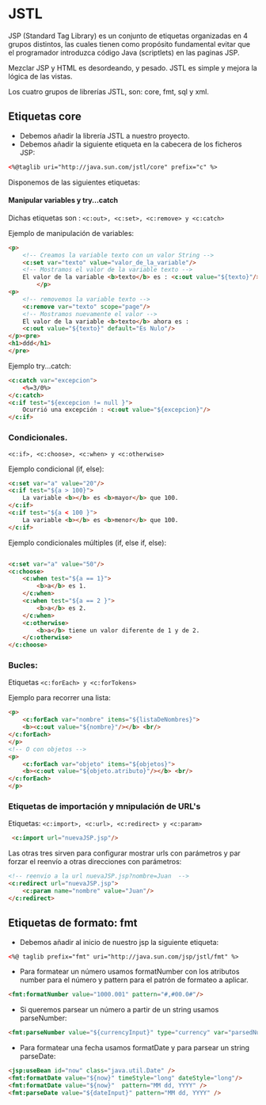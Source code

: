 # JSTL
JSP (Standard Tag Library) es un conjunto de etiquetas organizadas en 4 grupos distintos, las cuales tienen como propósito fundamental evitar que el programador introduzca código Java (scriptlets) en las paginas JSP. 

Mezclar JSP y HTML es desordeando, y pesado. JSTL es simple y mejora la lógica de las vistas.

Los cuatro grupos de librerías JSTL, son: core, fmt, sql y xml.


## Etiquetas core

- Debemos añadir la librería JSTL a nuestro proyecto.
- Debemos añadir la siguiente etiqueta en la cabecera de los ficheros JSP:

```html
<%@taglib uri="http://java.sun.com/jstl/core" prefix="c" %>
```


Disponemos de las siguientes etiquetas:

#### Manipular variables y try...catch

Dichas etiquetas son : `<c:out>, <c:set>, <c:remove> y <c:catch>`

  Ejemplo de  manipulación de variables:        
```html 
<p>
    <!-- Creamos la variable texto con un valor String -->
    <c:set var="texto" value="valor_de_la_variable"/>
    <!-- Mostramos el valor de la variable texto -->
    El valor de la variable <b>texto</b> es : <c:out value="${texto}"/>
        </p>
<p>
    <!-- removemos la variable texto -->
    <c:remove var="texto" scope="page"/>
    <!-- Mostramos nuevamente el valor -->
    El valor de la variable <b>texto</b> ahora es :
    <c:out value="${texto}" default="Es Nulo"/>
</p><pre>
<h1>ddd</h1>
</pre>
```
  Ejemplo try...catch:            

```html
<c:catch var="excepcion">
    <%=3/0%>
</c:catch>
<c:if test="${excepcion != null }">
    Ocurrió una excepción : <c:out value="${excepcion}"/>
</c:if>
```
 
### Condicionales.
`<c:if>, <c:choose>, <c:when> y <c:otherwise>`


 Ejemplo condicional (if, else):

```html
<c:set var="a" value="20"/>
<c:if test="${a > 100}">
    La variable <b></b> es <b>mayor</b> que 100.
</c:if>
<c:if test="${a < 100 }">
    La variable <b></b> es <b>menor</b> que 100.
</c:if>
```
 Ejemplo condicionales múltiples (if, else if, else):

```html

<c:set var="a" value="50"/>
<c:choose>
    <c:when test="${a == 1}">
        <b>a</b> es 1.
    </c:when>
    <c:when test="${a == 2 }">
        <b>a</b> es 2.
    </c:when>
    <c:otherwise>
        <b>a</b> tiene un valor diferente de 1 y de 2.
    </c:otherwise>
</c:choose>
```

### Bucles:
Etiquetas `<c:forEach> y <c:forTokens>`

 Ejemplo para recorrer una lista:
 
```html
<p>
    <c:forEach var="nombre" items="${listaDeNombres}">
    <b><c:out value="${nombre}"/></b> <br/>
</c:forEach>
</p>
<!-- O con objetos -->
<p>
    <c:forEach var="objeto" items="${objetos}">
    <b><c:out value="${objeto.atributo}"/></b> <br/>
</c:forEach>
</p>
```
### Etiquetas de importación y mnipulación de URL's

Etiquetas: `<c:import>, <c:url>, <c:redirect> y <c:param>`

```html
 <c:import url="nuevaJSP.jsp"/>
```

Las otras tres sirven para configurar mostrar urls con parámetros y par forzar el reenvío a otras direcciones con parámetros:

```html
<!-- reenvio a la url nuevaJSP.jsp?nombre=Juan  -->
<c:redirect url="nuevaJSP.jsp">
    <c:param name="nombre" value="Juan"/>
</c:redirect>
```

## Etiquetas de formato: fmt
- Debemos añadir al inicio de nuestro jsp la siguiente etiqueta:

```html
<%@ taglib prefix="fmt" uri="http://java.sun.com/jsp/jstl/fmt" %>
```

- Para formatear un número usamos formatNumber con los atributos number para el número y pattern para el patrón de formateo a aplicar. 

```html
<fmt:formatNumber value="1000.001" pattern="#,#00.0#"/> 
```  

- Si queremos parsear un número a partir de un string usamos parseNumber:
```html
<fmt:parseNumber value="${currencyInput}" type="currency" var="parsedNumber"/> 
```  

- Para formatear una fecha usamos formatDate y para parsear un string parseDate:
```html
<jsp:useBean id="now" class="java.util.Date" />
<fmt:formatDate value="${now}" timeStyle="long" dateStyle="long"/> 
<fmt:formatDate value="${now}"  pattern="MM dd, YYYY" /> 
<fmt:parseDate value="${dateInput}" pattern="MM dd, YYYY" />
```  
